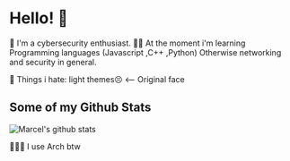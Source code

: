 # Hello! 👋

🔭 I'm a cybersecurity enthusiast. 
👨‍💻 At the moment i'm learning Programming languages (Javascript ,C++ ,Python) Otherwise networking and security in general.

💩 Things i hate: light themes😣 <-- Original face

## Some of my Github Stats
![Marcel's github stats](https://github-readme-stats.vercel.app/api?username=marcel-kraatz&show_icons=true)

🧝🏼‍♂️ I use Arch btw

